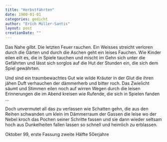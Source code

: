 ```yaml
---
title: "Herbstfährten"
date: 1900-01-01
categories: gedicht
author: "Erich Müller-Santis"
layout: post
creationDate: ""
---
```

Das Nahe gilbt. Die letzten Feuer rauchen.
Ein Weisses streicht verloren durch die Gärten
und durch die Aschen geht ein leises Fauchen.
Wie Kinder eilen eilt es, die in Spiele tauchen
und mischt im Gehn sich unter die Gefährten
und lässt sich sorglos auf die Hut
der Stunden ein, die sich dem Spiel gewährten.

Und sind ein traumbewachtes Gut
wie wilde Kräuter in der Glut
die ihren jähen Duft verhauchen
der dämmerherb und bitter roch.
Das Zwielicht säumt und Stimmen eilen noch
auf wirren Wegen durch die leisen
Erinnerungen die im Abend kreisen
wie Rufende, die sich in Spielen fanden …

Doch unvermutet all das zu verlassen
wie Schatten gehn, die aus den Reihen schwanden
um klein im Dämmerraum der Gassen
die leise wo der Nebel kroch
das Pochen seiner Schritte fassen
und sie dann wieder seltsam hoch
aus Dunkelheiten fallen lassen
so schnell und heimlich zu erblassen.

Oktober 99, erste Fassung zweite Hälfte 50erjahre
